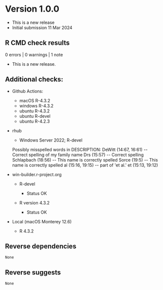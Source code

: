 # Version 1.0.0
- This is a new release
- Initial submission 11 Mar 2024


## R CMD check results

0 errors | 0 warnings | 1 note

* This is a new release.


## Additional checks:

* Github Actions:
  * macOS R-4.3.2
  * windows R-4.3.2
  * ubuntu R-4.3.2
  * ubuntu R-devel
  * ubuntu R-4.2.3

* rhub

  * Windows Server 2022; R-devel

  Possibly misspelled words in DESCRIPTION:
  DeWitt (14:67, 16:61)  -- Correct spelling of my family name
  Drs (15:57)            -- Correct spelling
  Schlapbach (18:56)     -- This name is correctly spelled
  Sorce (19:5)           -- This name is correctly spelled
  al (15:16, 19:15)      -- part of 'et al.'
  et (15:13, 19:12)


* win-builder.r-project.org

  * R-devel
    - Status OK

  * R version 4.3.2
    - Status OK

* Local (macOS Monterey 12.6)
  * R 4.3.2

## Reverse dependencies

    None

## Reverse suggests

    None

